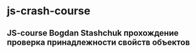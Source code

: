# js-crash-course 

## JS-course Bogdan Stashchuk прохождение проверка принадлежности свойств объектов